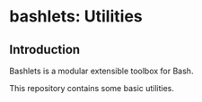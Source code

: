 # bashlets: Utilities

## Introduction

Bashlets is a modular extensible toolbox for Bash.

This repository contains some basic utilities.
